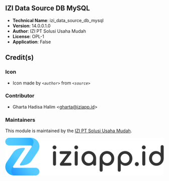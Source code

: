 ## IZI Data Source DB MySQL
- **Technical Name**: izi_data_source_db_mysql
- **Version**: 14.0.0.1.0
- **Author**: IZI PT Solusi Usaha Mudah
- **License**: OPL-1
- **Application**: False

## Credit(s)
### Icon
- Icon made by _`<author>`_ from _`<source>`_

### Contributor
- Gharta Hadisa Halim <[gharta@iziapp.id](mailto:gharta@iziapp.id)>

### Maintainers
This module is maintained by the [IZI PT Solusi Usaha Mudah](https://iziapp.id).

![alt text](static/description/images/izi-logo.png "IZI PT Solusi Usaha Mudah")